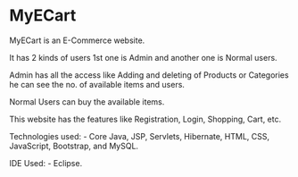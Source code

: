 # MyECart

MyECart is an E-Commerce website.

It has 2 kinds of users 1st one is Admin and another one is Normal users.

Admin has all the access like Adding and deleting of Products or Categories he can see the no. of available items and users.

Normal Users can buy the available items.

This website has the features like Registration, Login, Shopping, Cart, etc.

Technologies used: - Core Java, JSP, Servlets, Hibernate, HTML, CSS, JavaScript, Bootstrap, and MySQL.

IDE Used: - Eclipse.
